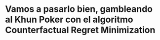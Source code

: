 # Vamos a pasarlo bien, gambleando al Khun Poker con el algoritmo Counterfactual Regret Minimization